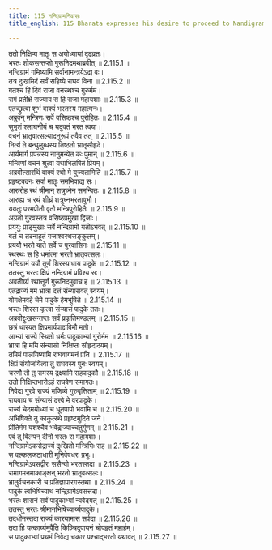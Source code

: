 ```yaml
---
title: 115 नन्दिग्रामनिवासः
title_english: 115 Bharata expresses his desire to proceed to Nandigrama village

---
```

<div class="audioEmbed"  caption="श्रीराम-हरिसीताराममूर्ति-घनपाठिभ्यां वचनम्" src="https://archive.org/download/Ramayana-recitation-Sriram-harisItArAmamUrti-Ghanapaati-v2/Kanda_2/Kanda_2_AYK-115-Nandigrama_Nivasaha.mp3"></div>

ततो निक्षिप्य मातॄः स अयोध्यायां दृढव्रतः।  
भरतः शोकसन्तप्तो गुरूनिदमथाब्रवीत् ॥ 2.115.1 ॥   
नन्दिग्रामं गमिष्यामि सर्वानामन्त्रयेऽद्य वः।  
तत्र दुःखमिदं सर्वं सहिष्ये राघवं विना ॥ 2.115.2 ॥   
गतश्च हि दिवं राजा वनस्थश्च गुरुर्मम।  
रामं प्रतीक्षे राज्याय स हि राजा महायशाः ॥ 2.115.3 ॥   
एतच्छ्रुत्वा शुभं वाक्यं भरतस्य महात्मनः।  
अब्रुवन् मन्त्रिणः सर्वे वसिष्ठश्च पुरोहितः ॥ 2.115.4 ॥   
सुभृशं श्लाघनीयं च यदुक्तं भरत त्वया।  
वचनं भ्रातृवात्सल्यादनुरूपं तवैव तत् ॥ 2.115.5 ॥   
नित्यं ते बन्धुलुब्धस्य तिष्ठतो भ्रातृसौहृदे।  
आर्यमार्गं प्रपन्नस्य नानुमन्येत कः पुमान् ॥ 2.115.6 ॥   
मन्त्रिणां वचनं श्रुत्वा यथाभिलषितं प्रियम्।  
अब्रवीत्सारथिं वाक्यं रथो मे युज्यतामिति ॥ 2.115.7 ॥   
प्रहृष्टवदनः सर्वा मातॄः समभिवाद्य सः।  
आरुरोह रथं श्रीमान् शत्रुघ्नेन समन्वितः ॥ 2.115.8 ॥   
आरुह्य च रथं शीघ्रं शत्रुघ्नभरतावुभौ।  
ययतुः परमप्रीतौ वृतौ मन्त्रिपुरोहितैः ॥ 2.115.9 ॥   
अग्रतो गुरवस्तत्र वसिष्ठप्रमुखा द्विजाः।  
प्रययुः प्राङ्मुखाः सर्वे नन्दिग्रामो यतोऽभवत् ॥ 2.115.10 ॥   
बलं च तदनाहूतं गजाश्वरथसङ्कुलम्।  
प्रययौ भरते याते सर्वे च पुरवासिनः ॥ 2.115.11 ॥   
रथस्थः स हि धर्मात्मा भरतो भ्रातृवत्सलः।  
नन्दिग्रामं ययौ तूर्णं शिरस्याधाय पादुके ॥ 2.115.12 ॥   
ततस्तु भरतः क्षिप्रं नन्दिग्रामं प्रविश्य सः।  
अवतीर्य्य रथात्तूर्णं गुरूनिदमुवाच ह ॥ 2.115.13 ॥   
एतद्राज्यं मम भ्रात्रा दत्तं संन्यासवत् स्वयम्।  
योगक्षेमवहे चेमे पादुके हेमभूषिते ॥ 2.115.14 ॥   
भरतः शिरसा कृत्वा संन्यासं पादुके ततः।  
अब्रवीद्दुःखसन्तप्तः सर्वं प्रकृतिमण्डलम् ॥ 2.115.15 ॥   
छत्रं धारयत क्षिप्रमार्यपादाविमौ मतौ।  
आभ्यां राज्ये स्थितो धर्मः पादुकाभ्यां गुरोर्मम ॥ 2.115.16 ॥   
भ्रात्रा हि मयि संन्यासो निक्षिप्तः सौहृदादयम्।  
तमिमं पालयिष्यामि राघवागमनं प्रति ॥ 2.115.17 ॥   
क्षिप्रं संयोजयित्वा तु राघवस्य पुनः स्वयम्।  
चरणौ तौ तु रामस्य द्रक्ष्यामि सहपादुकौ ॥ 2.115.18 ॥   
ततो निक्षिप्तभारोऽहं राघवेण समागतः।  
निवेद्य गुरवे राज्यं भजिष्ये गुरुवृत्तिताम् ॥ 2.115.19 ॥   
राघवाय च संन्यासं दत्त्वे मे वरपादुके।  
राज्यं चेदमयोध्यां च धूतपापो भवामि च ॥ 2.115.20 ॥   
अभिषिक्ते तु काकुत्स्थे प्रहृष्टमुदिते जने।  
प्रीतिर्मम यशश्चैव भवेद्राज्याच्चतुर्गुणम् ॥ 2.115.21 ॥   
एवं तु विलपन् दीनो भरतः स महायशाः।  
नन्दिग्रामेऽकरोद्राज्यं दुःखितो मन्त्रिभिः सह ॥ 2.115.22 ॥   
स वल्कलजटाधारी मुनिवेषधरः प्रभुः।  
नन्दिग्रामेऽवसद्वीरः ससैन्यो भरतस्तदा ॥ 2.115.23 ॥   
रामागमनमाकाङ्क्षन् भरतो भ्रातृवत्सलः।  
भ्रातुर्वचनकारी च प्रतिज्ञापारगस्तथा ॥ 2.115.24 ॥   
पादुके त्वभिषिच्याथ नन्द्रिग्रामेऽवसत्तदा।  
भरतः शासनं सर्वं पादुकाभ्यां न्यवेदयत् ॥ 2.115.25 ॥   
ततस्तु भरतः श्रीमानभिषिच्यार्य्यपादुके।  
तदधीनस्तदा राज्यं कारयामास सर्वदा ॥ 2.115.26 ॥   
तदा हि यत्कार्य्यमुपैति किञ्चिदुपायनं चोपहृतं महार्हम्।  
स पादुकाभ्यां प्रथमं निवेद्य चकार पश्चाद्भरतो यथावत् ॥ 2.115.27 ॥   